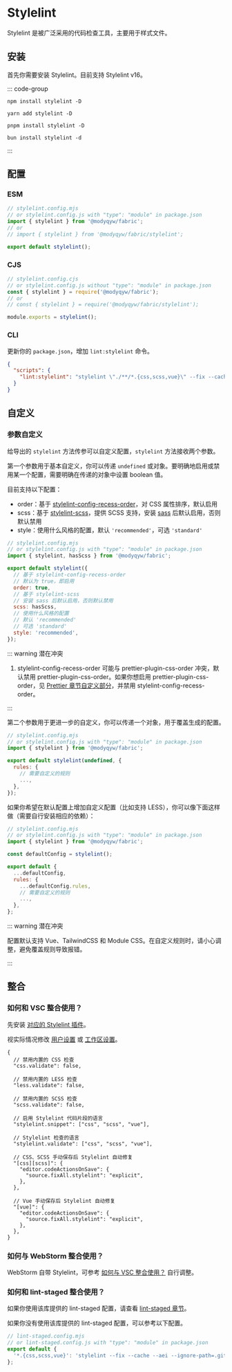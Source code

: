 # Stylelint

Stylelint 是被广泛采用的代码检查工具，主要用于样式文件。

## 安装

首先你需要安装 Stylelint。目前支持 Stylelint v16。

::: code-group

```shell [npm]
npm install stylelint -D
```

```shell [yarn]
yarn add stylelint -D
```

```shell [pnpm]
pnpm install stylelint -D
```

```shell [bun(experimental)]
bun install stylelint -d
```

:::

## 配置

### ESM

```javascript
// stylelint.config.mjs
// or stylelint.config.js with "type": "module" in package.json
import { stylelint } from '@modyqyw/fabric';
// or
// import { stylelint } from '@modyqyw/fabric/stylelint';

export default stylelint();
```

### CJS

```javascript
// stylelint.config.cjs
// or stylelint.config.js without "type": "module" in package.json
const { stylelint } = require('@modyqyw/fabric');
// or
// const { stylelint } = require('@modyqyw/fabric/stylelint');

module.exports = stylelint();
```

### CLI

更新你的 `package.json`，增加 `lint:stylelint` 命令。

```json
{
  "scripts": {
    "lint:stylelint": "stylelint \"./**/*.{css,scss,vue}\" --fix --cache --aei --ignore-path=.gitignore"
  }
}
```

## 自定义

### 参数自定义

给导出的 `stylelint` 方法传参可以自定义配置，`stylelint` 方法接收两个参数。

第一个参数用于基本自定义，你可以传递 `undefined` 或对象。要明确地启用或禁用某一个配置，需要明确在传递的对象中设置 boolean 值。

目前支持以下配置：

- order：基于 [stylelint-config-recess-order](https://github.com/stormwarning/stylelint-config-recess-order)，对 CSS 属性排序，默认启用
- scss：基于 [stylelint-scss](https://github.com/stylelint-scss/stylelint-scss)，提供 SCSS 支持，安装 [sass](https://github.com/sass/dart-sass) 后默认启用，否则默认禁用
- style：使用什么风格的配置，默认 `'recommended'`，可选 `'standard'`

```javascript
// stylelint.config.mjs
// or stylelint.config.js with "type": "module" in package.json
import { stylelint, hasScss } from '@modyqyw/fabric';

export default stylelint({
  // 基于 stylelint-config-recess-order
  // 默认为 true，即启用
  order: true,
  // 基于 stylelint-scss
  // 安装 sass 后默认启用，否则默认禁用
  scss: hasScss,
  // 使用什么风格的配置
  // 默认 'recommended'
  // 可选 'standard'
  style: 'recommended',
});
```

::: warning 潜在冲突

1. stylelint-config-recess-order 可能与 prettier-plugin-css-order 冲突，默认禁用 prettier-plugin-css-order。如果你想启用 prettier-plugin-css-order，见 [Prettier 章节自定义部分](../formatter/prettier.md#自定义)，并禁用 stylelint-config-recess-order。

:::

第二个参数用于更进一步的自定义，你可以传递一个对象，用于覆盖生成的配置。

```javascript
// stylelint.config.mjs
// or stylelint.config.js with "type": "module" in package.json
import { stylelint } from '@modyqyw/fabric';

export default stylelint(undefined, {
  rules: {
    // 需要自定义的规则
    ...,
  },
});
```

如果你希望在默认配置上增加自定义配置（比如支持 LESS），你可以像下面这样做（需要自行安装相应的依赖）：

```javascript
// stylelint.config.mjs
// or stylelint.config.js with "type": "module" in package.json
import { stylelint } from '@modyqyw/fabric';

const defaultConfig = stylelint();

export default {
  ...defaultConfig,
  rules: {
    ...defaultConfig.rules,
    // 需要自定义的规则
    ...,
  },
};
```

::: warning 潜在冲突

配置默认支持 Vue、TailwindCSS 和 Module CSS。在自定义规则时，请小心调整，避免覆盖规则导致报错。

:::

## 整合

### 如何和 VSC 整合使用？

先安装 [对应的 Stylelint 插件](https://marketplace.visualstudio.com/items?itemName=stylelint.vscode-stylelint)。

视实际情况修改 [用户设置](https://code.visualstudio.com/docs/getstarted/settings#_settingsjson) 或 [工作区设置](https://code.visualstudio.com/docs/getstarted/settings#_workspace-settings)。

```jsonc
{
  // 禁用内置的 CSS 检查
  "css.validate": false,

  // 禁用内置的 LESS 检查
  "less.validate": false,

  // 禁用内置的 SCSS 检查
  "scss.validate": false,

  // 启用 Stylelint 代码片段的语言
  "stylelint.snippet": ["css", "scss", "vue"],

  // Stylelint 检查的语言
  "stylelint.validate": ["css", "scss", "vue"],

  // CSS、SCSS 手动保存后 Stylelint 自动修复
  "[css][scss]": {
    "editor.codeActionsOnSave": {
      "source.fixAll.stylelint": "explicit",
    },
  },

  // Vue 手动保存后 Stylelint 自动修复
  "[vue]": {
    "editor.codeActionsOnSave": {
      "source.fixAll.stylelint": "explicit",
    },
  },
}
```

### 如何与 WebStorm 整合使用？

WebStorm 自带 Stylelint，可参考 [如何与 VSC 整合使用？](#如何和-vsc-整合使用) 自行调整。

### 如何和 lint-staged 整合使用？

如果你使用该库提供的 lint-staged 配置，请查看 [lint-staged 章节](../git/lint-staged.md)。

如果你没有使用该库提供的 lint-staged 配置，可以参考以下配置。

```javascript
// lint-staged.config.mjs
// or lint-staged.config.js with "type": "module" in package.json
export default {
  '*.{css,scss,vue}': 'stylelint --fix --cache --aei --ignore-path=.gitignore',
};
```
